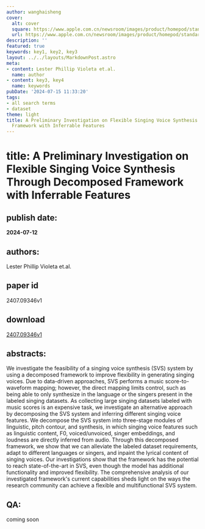 ```yaml
---
author: wanghaisheng
cover:
  alt: cover
  square: https://www.apple.com.cn/newsroom/images/product/homepod/standard/Apple-HomePod-hero-230118_big.jpg.large_2x.jpg
  url: https://www.apple.com.cn/newsroom/images/product/homepod/standard/Apple-HomePod-hero-230118_big.jpg.large_2x.jpg
description: ''
featured: true
keywords: key1, key2, key3
layout: ../../layouts/MarkdownPost.astro
meta:
- content: Lester Phillip Violeta et.al.
  name: author
- content: key3, key4
  name: keywords
pubDate: '2024-07-15 11:33:20'
tags:
- all search terms
- dataset
theme: light
title: A Preliminary Investigation on Flexible Singing Voice Synthesis Through Decomposed
  Framework with Inferrable Features
---
```


# title: A Preliminary Investigation on Flexible Singing Voice Synthesis Through Decomposed Framework with Inferrable Features 
## publish date: 
**2024-07-12** 
## authors: 
  Lester Phillip Violeta et.al. 
## paper id
2407.09346v1
## download
[2407.09346v1](http://arxiv.org/abs/2407.09346v1)
## abstracts:
We investigate the feasibility of a singing voice synthesis (SVS) system by using a decomposed framework to improve flexibility in generating singing voices. Due to data-driven approaches, SVS performs a music score-to-waveform mapping; however, the direct mapping limits control, such as being able to only synthesize in the language or the singers present in the labeled singing datasets. As collecting large singing datasets labeled with music scores is an expensive task, we investigate an alternative approach by decomposing the SVS system and inferring different singing voice features. We decompose the SVS system into three-stage modules of linguistic, pitch contour, and synthesis, in which singing voice features such as linguistic content, F0, voiced/unvoiced, singer embeddings, and loudness are directly inferred from audio. Through this decomposed framework, we show that we can alleviate the labeled dataset requirements, adapt to different languages or singers, and inpaint the lyrical content of singing voices. Our investigations show that the framework has the potential to reach state-of-the-art in SVS, even though the model has additional functionality and improved flexibility. The comprehensive analysis of our investigated framework's current capabilities sheds light on the ways the research community can achieve a flexible and multifunctional SVS system.
## QA:
coming soon
